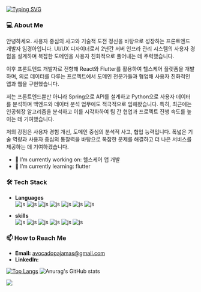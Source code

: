 [![Typing SVG](https://readme-typing-svg.demolab.com?font=IBM+Plex+Sans&pause=1000&color=F3F7AF&width=435&lines=%F0%9F%91%8B+Hello%2C+I'm+kyounga)](https://git.io/typing-svg)

### 💻 About Me
안녕하세요. 사용자 중심의 사고와 기술적 도전 정신을 바탕으로 성장하는 프론트엔드 개발자 임경아입니다.
UI/UX 디자이너로서 2년간 서버 인프라 관리 시스템의 사용자 경험을 설계하며 복잡한 도메인을 사용자 친화적으로 풀어내는 데 주력했습니다. 

이후 프론트엔드 개발자로 전향해 React와 Flutter를 활용하여 헬스케어 플랫폼을 개발하며, 의료 데이터를 다루는 프로젝트에서 도메인 전문가들과 협업해 사용자 친화적인 앱과 웹을 구현했습니다.

저는 프론트엔드뿐만 아니라 Spring으로 API를 설계하고 Python으로 사용자 데이터를 분석하며 백엔드와 데이터 분석 업무에도 적극적으로 임해왔습니다. 
특히, 최근에는 인공췌장 알고리즘을 분석하고 이를 시각화하여 팀 간 협업과 프로젝트 진행 속도를 높이는 데 기여했습니다.

저의 강점은 사용자 경험 개선, 도메인 중심의 분석적 사고, 협업 능력입니다. 
폭넓은 기술 역량과 사용자 중심의 통찰력을 바탕으로 복잡한 문제를 해결하고 더 나은 서비스를 제공하는 데 기여하겠습니다.

- 🔭 I’m currently working on: 헬스케어 앱 개발
- 🌱 I’m currently learning: flutter
### 🛠️ Tech Stack
- **Languages**  
![js](https://img.shields.io/badge/Dart-0175C2?style=for-the-badge&logo=dart&logoColor=white)
![js](https://img.shields.io/badge/JavaScript-F7DF1E?style=for-the-badge&logo=JavaScript&logoColor=white)
![js](https://img.shields.io/badge/TypeScript-007ACC?style=for-the-badge&logo=typescript&logoColor=white)
![js](https://img.shields.io/badge/HTML5-E34F26?style=for-the-badge&logo=html5&logoColor=white)
![js](https://img.shields.io/badge/CSS3-1572B6?style=for-the-badge&logo=css3&logoColor=white)
![js](https://img.shields.io/badge/Java-ED8B00?style=for-the-badge&logo=openjdk&logoColor=white)
![js](https://img.shields.io/badge/Python-14354C?style=for-the-badge&logo=python&logo)

- **skills**  
![js](https://img.shields.io/badge/Flutter-02569B?style=for-the-badge&logo=flutter&logoColor=white)
![js](https://img.shields.io/badge/React-20232A?style=for-the-badge&logo=react&logoColor=61DAFB)
![js](https://img.shields.io/badge/Redux-593D88?style=for-the-badge&logo=redux&logoColor=white)
![js](https://img.shields.io/badge/PostgreSQL-316192?style=for-the-badge&logo=postgresql&logoColor=white)
![js](https://img.shields.io/badge/SQLite-07405E?style=for-the-badge&logo=sqlite&logoColor=white)
![js](https://img.shields.io/badge/Firebase-039BE5?style=for-the-badge&logo=Firebase&logoColor=white)

### 📫 How to Reach Me
- **Email:** avocadopajamas@gmail.com
- **LinkedIn:** 

[![Top Langs](https://github-readme-stats.vercel.app/api/top-langs/?username=KyungaIM)](https://github.com/anuraghazra/github-readme-stats)
![Anurag's GitHub stats](https://github-readme-stats.vercel.app/api?username=KyungaIM&hide=contribs,prs&show_icons=true&theme=graywhite)


<a href="https://github.com/devxb/gitanimals">
  <img src="https://render.gitanimals.org/farms/kyungaIM"/>
</a>
